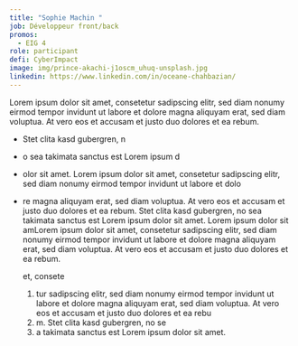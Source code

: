 ```yaml
---
title: "Sophie Machin "
job: Développeur front/back
promos:
  - EIG 4
role: participant
defi: CyberImpact
image: img/prince-akachi-j1oscm_uhuq-unsplash.jpg
linkedin: https://www.linkedin.com/in/oceane-chahbazian/
---
```

Lorem ipsum dolor sit amet, consetetur sadipscing elitr, sed diam nonumy eirmod tempor invidunt ut labore et dolore magna aliquyam erat, sed diam voluptua. At vero eos et accusam et justo duo dolores et ea rebum. 

* Stet clita kasd gubergren, n
* o sea takimata sanctus est Lorem ipsum d
* olor sit amet. Lorem ipsum dolor sit amet, consetetur sadipscing elitr, sed diam nonumy eirmod tempor invidunt ut labore et dolo
* re magna aliquyam erat, sed diam voluptua. At vero eos et accusam et justo duo dolores et ea rebum. Stet clita kasd gubergren, no sea takimata sanctus est Lorem ipsum dolor sit amet. Lorem ipsum dolor sit amLorem ipsum dolor sit amet, consetetur sadipscing elitr, sed diam nonumy eirmod tempor invidunt ut labore et dolore magna aliquyam erat, sed diam voluptua. At vero eos et accusam et justo duo dolores et ea rebum. 

  et, consete

  1. tur sadipscing elitr, sed diam nonumy eirmod tempor invidunt ut labore et dolore magna aliquyam erat, sed diam voluptua. At vero eos et accusam et justo duo dolores et ea rebu
  2. m. Stet clita kasd gubergren, no se
  3. a takimata sanctus est Lorem ipsum dolor sit amet.